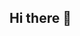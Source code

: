 ## Hi there 👋
<!--
**Robert-Christ/Robert-Christ** is a ✨ _special_ ✨ repository because its `README.md` (this file) appears on your GitHub profile.

Here are some ideas to get you started:
👋 Hi, I am Christian
As a dedicated and analytical Business Analyst, I bring a wealth of experience in bridging the gap between business needs and technological solutions. My passion lies in identifying and implementing strategies that drive business growth, optimize processes, and enhance customer satisfaction.

Below are some projects have worked on
 🔭 Data Analyst at Primo Bank : I used customer data to understand customer behavior and find solutions.

- 🌱 I’m currently learning ...
- 👯 I’m looking to collaborate on ...
- 🤔 I’m looking for help with ...
- 💬 Ask me about ...
- 📫 How to reach me: ...
- 😄 Pronouns: ...
- ⚡ Fun fact: ...
-->
